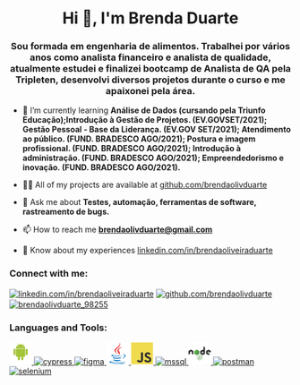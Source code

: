 <h1 align="center">Hi 👋, I'm Brenda Duarte</h1>
<h3 align="center">Sou formada em engenharia de alimentos. Trabalhei por vários anos como analista financeiro e analista de qualidade, atualmente estudei e finalizei bootcamp de Analista de QA pela Tripleten, desenvolvi diversos projetos durante o curso e me apaixonei pela área.</h3>

- 🌱 I’m currently learning **Análise de Dados (cursando pela Triunfo Educação);Introdução à Gestão de Projetos. (EV.GOVSET/2021); Gestão Pessoal - Base da Liderança. (EV.GOV SET/2021); Atendimento ao público. (FUND. BRADESCO AGO/2021); Postura e imagem profissional. (FUND. BRADESCO AGO/2021); Introdução à administração. (FUND. BRADESCO AGO/2021); Empreendedorismo e inovação. (FUND. BRADESCO AGO/2021).**

- 👨‍💻 All of my projects are available at [github.com/brendaolivduarte](github.com/brendaolivduarte)

- 💬 Ask me about **Testes, automação, ferramentas de software, rastreamento de bugs.**

- 📫 How to reach me **brendaolivduarte@gmail.com**

- 📄 Know about my experiences [linkedin.com/in/brendaoliveiraduarte](linkedin.com/in/brendaoliveiraduarte)

<h3 align="left">Connect with me:</h3>
<p align="left">
<a href="https://linkedin.com/in/linkedin.com/in/brendaoliveiraduarte" target="blank"><img align="center" src="https://raw.githubusercontent.com/rahuldkjain/github-profile-readme-generator/master/src/images/icons/Social/linked-in-alt.svg" alt="linkedin.com/in/brendaoliveiraduarte" height="30" width="40" /></a>
<a href="https://hashnode.com/github.com/brendaolivduarte" target="blank"><img align="center" src="https://raw.githubusercontent.com/rahuldkjain/github-profile-readme-generator/master/src/images/icons/Social/hashnode.svg" alt="github.com/brendaolivduarte" height="30" width="40" /></a>
<a href="https://discord.gg/brendaolivduarte_98255" target="blank"><img align="center" src="https://raw.githubusercontent.com/rahuldkjain/github-profile-readme-generator/master/src/images/icons/Social/discord.svg" alt="brendaolivduarte_98255" height="30" width="40" /></a>
</p>

<h3 align="left">Languages and Tools:</h3>
<p align="left"> <a href="https://developer.android.com" target="_blank" rel="noreferrer"> <img src="https://raw.githubusercontent.com/devicons/devicon/master/icons/android/android-original-wordmark.svg" alt="android" width="40" height="40"/> </a> <a href="https://www.cypress.io" target="_blank" rel="noreferrer"> <img src="https://raw.githubusercontent.com/simple-icons/simple-icons/6e46ec1fc23b60c8fd0d2f2ff46db82e16dbd75f/icons/cypress.svg" alt="cypress" width="40" height="40"/> </a> <a href="https://www.figma.com/" target="_blank" rel="noreferrer"> <img src="https://www.vectorlogo.zone/logos/figma/figma-icon.svg" alt="figma" width="40" height="40"/> </a> <a href="https://www.java.com" target="_blank" rel="noreferrer"> <img src="https://raw.githubusercontent.com/devicons/devicon/master/icons/java/java-original.svg" alt="java" width="40" height="40"/> </a> <a href="https://developer.mozilla.org/en-US/docs/Web/JavaScript" target="_blank" rel="noreferrer"> <img src="https://raw.githubusercontent.com/devicons/devicon/master/icons/javascript/javascript-original.svg" alt="javascript" width="40" height="40"/> </a> <a href="https://www.microsoft.com/en-us/sql-server" target="_blank" rel="noreferrer"> <img src="https://www.svgrepo.com/show/303229/microsoft-sql-server-logo.svg" alt="mssql" width="40" height="40"/> </a> <a href="https://nodejs.org" target="_blank" rel="noreferrer"> <img src="https://raw.githubusercontent.com/devicons/devicon/master/icons/nodejs/nodejs-original-wordmark.svg" alt="nodejs" width="40" height="40"/> </a> <a href="https://postman.com" target="_blank" rel="noreferrer"> <img src="https://www.vectorlogo.zone/logos/getpostman/getpostman-icon.svg" alt="postman" width="40" height="40"/> </a> <a href="https://www.selenium.dev" target="_blank" rel="noreferrer"> <img src="https://raw.githubusercontent.com/detain/svg-logos/780f25886640cef088af994181646db2f6b1a3f8/svg/selenium-logo.svg" alt="selenium" width="40" height="40"/> </a> </p>
